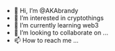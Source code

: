 - 👋 Hi, I’m @AKAbrandy
- 👀 I’m interested in cryptothings
- 🌱 I’m currently learning web3
- 💞️ I’m looking to collaborate on ...
- 📫 How to reach me ...

<!---
AKAbrandy/AKAbrandy is a ✨ special ✨ repository because its `README.md` (this file) appears on your GitHub profile.
You can click the Preview link to take a look at your changes.
--->
